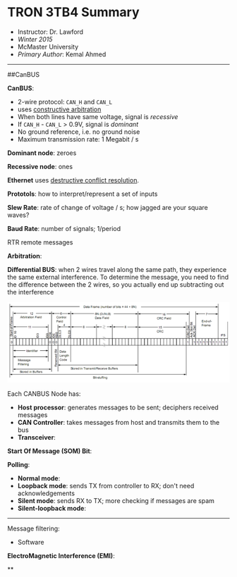 TRON 3TB4 Summary
=================

* Instructor: Dr. Lawford 
* *Winter 2015*
* McMaster University
* *Primary Author*: Kemal Ahmed

-------------------------------

##CanBUS

**CanBUS**:

* 2-wire protocol: `CAN_H` and `CAN_L`  
* uses <ins>constructive arbitration</ins>
* When both lines have same voltage, signal is *recessive*
* If `CAN_H` - `CAN_L` > 0.9V, signal is *dominant*
* No ground reference, i.e. no ground noise
* Maximum transmission rate: 1 Megabit / s

**Dominant node**: zeroes

**Recessive node**: ones

**Ethernet** uses <ins>destructive conflict resolution</ins>.

**Prototols**: how to interpret/represent a set of inputs

**Slew Rate**: rate of change of voltage / s; how jagged are your square waves?

**Baud Rate**: number of signals; 1/period

RTR remote messages

**Arbitration**:

**Differential BUS**: when 2 wires travel along the same path, they experience the same external interference. To determine the message, you need to find the difference between the 2 wires, so you actually end up subtracting out the interference   

![CAN Data frame](images/can_data_frame.png)

Each CANBUS Node has:

* **Host processor**: generates messages to be sent; deciphers received messages
* **CAN Controller**: takes messages from host and transmits them to the bus
* **Transceiver**:

**Start Of Message (SOM) Bit**:

**Polling**: 

* **Normal mode**: 
* **Loopback mode**: sends TX from controller to RX; don't need acknowledgements
* **Silent mode**: sends RX to TX; more checking if messages are spam
* **Silent-loopback mode**: 

----

Message filtering:

* Software

**ElectroMagnetic Interference (EMI)**:

**